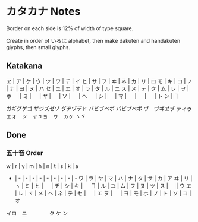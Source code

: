 # カタカナ Notes

Border on each side is 12% of width of type square.

Create in order of いろは alphabet, then make dakuten and handakuten glyphs, then small glyphs.

## Katakana

ヱ | ア | ケ | ウ | ツ | ワ | チ | イ
ヒ | サ | フ | ヰ | ネ | カ | リ | ロ
モ | キ | コ | ノ | ナ | ヨ | ヌ | ハ
セ | ユ | エ | オ | ラ | タ | ル | ニ
ス | メ | テ | ク | ム | レ | ヲ | ホ
　 | ミ | 　 | ヤ | 　 | ソ | 　 | ヘ
　 | シ | 　 | マ | 　 | 　 | 　 | ト
ン | ヿ

ガギグゲゴ
ザジズゼゾ
ダヂヅデド
バビブベボ
パピプペポ
ヴ　ヷヸヹヺ
ァィゥェォ　ッ　ャュョ　ヮ　ヵヶ
ヽヾ


## Done

### 五十音 Order
w | r | y | m | h | n | t | s | k | a
- | - | - | - | - | - | - | - | - | -
ワ | ラ | ヤ | マ | ハ | ナ | タ | サ | カ | ア
ヰ | リ | ヽ | ミ | ヒ | 　 | チ | シ | キ | 　
ヿ | ル | ユ | ム | フ | ヌ | ツ | ス | 　 | ウ
ヱ | レ | ヾ | メ | ヘ | ネ | テ | セ | 　 | エ
ヲ | 　 | ヨ | モ | ホ | ノ | ト | ソ | コ | オ


イロ　ニ
　　　　ク
ケ
ン
